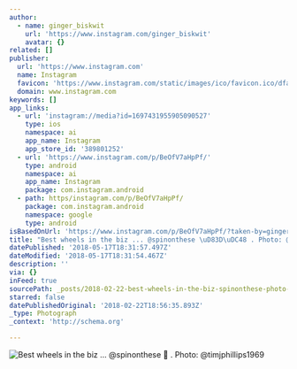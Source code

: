 ```yaml
---
author:
  - name: ginger_biskwit
    url: 'https://www.instagram.com/ginger_biskwit'
    avatar: {}
related: []
publisher:
  url: 'https://www.instagram.com'
  name: Instagram
  favicon: 'https://www.instagram.com/static/images/ico/favicon.ico/dfa85bb1fd63.ico'
  domain: www.instagram.com
keywords: []
app_links:
  - url: 'instagram://media?id=1697431955905090527'
    type: ios
    namespace: ai
    app_name: Instagram
    app_store_id: '389801252'
  - url: 'https://www.instagram.com/p/BeOfV7aHpPf/'
    type: android
    namespace: ai
    app_name: Instagram
    package: com.instagram.android
  - path: https/instagram.com/p/BeOfV7aHpPf/
    package: com.instagram.android
    namespace: google
    type: android
isBasedOnUrl: 'https://www.instagram.com/p/BeOfV7aHpPf/?taken-by=ginger_biskwit'
title: "Best wheels in the biz ... @spinonthese \uD83D\uDC48 . Photo: @timjphillips1969"
datePublished: '2018-05-17T18:31:57.497Z'
dateModified: '2018-05-17T18:31:54.467Z'
description: ''
via: {}
inFeed: true
sourcePath: _posts/2018-02-22-best-wheels-in-the-biz-spinonthese-photo-timjphi.md
starred: false
datePublishedOriginal: '2018-02-22T18:56:35.893Z'
_type: Photograph
_context: 'http://schema.org'

---
```

![Best wheels in the biz ... @spinonthese  . Photo: @timjphillips1969](https://scontent-iad3-1.cdninstagram.com/vp/822e967ca0d7047264983320fb20c07b/5B486B15/t51.2885-15/e35/26868795_220859095147858_4711316211583942656_n.jpg)